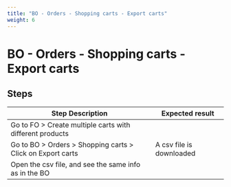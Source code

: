 ```yaml
---
title: "BO - Orders - Shopping carts - Export carts"
weight: 6
---
```


# BO - Orders - Shopping carts - Export carts
## Steps
| Step Description | Expected result |
| ----- | ----- |
| Go to FO > Create multiple carts with different products |  |
| Go to BO > Orders > Shopping carts > Click on Export carts | A csv file is downloaded |
| Open the csv file, and see the same info as in the BO |  |
